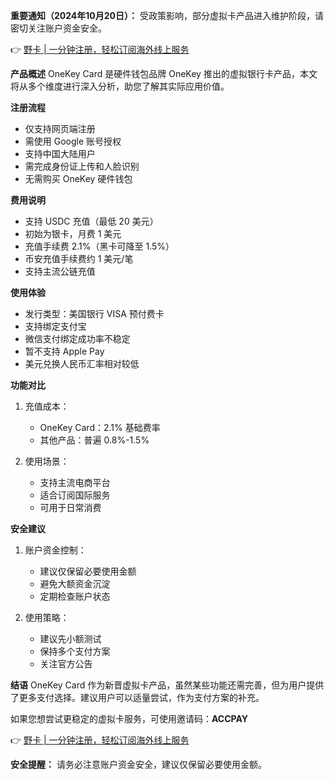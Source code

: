 **重要通知（2024年10月20日）：** 
受政策影响，部分虚拟卡产品进入维护阶段，请密切关注账户资金安全。

👉 [野卡 | 一分钟注册，轻松订阅海外线上服务](https://bit.ly/bewildcard)

**产品概述**
OneKey Card 是硬件钱包品牌 OneKey 推出的虚拟银行卡产品，本文将从多个维度进行深入分析，助您了解其实际应用价值。

**注册流程**
- 仅支持网页端注册
- 需使用 Google 账号授权
- 支持中国大陆用户
- 需完成身份证上传和人脸识别
- 无需购买 OneKey 硬件钱包

**费用说明**
- 支持 USDC 充值（最低 20 美元）
- 初始为银卡，月费 1 美元
- 充值手续费 2.1%（黑卡可降至 1.5%）
- 币安充值手续费约 1 美元/笔
- 支持主流公链充值

**使用体验**
- 发行类型：美国银行 VISA 预付费卡
- 支持绑定支付宝
- 微信支付绑定成功率不稳定
- 暂不支持 Apple Pay
- 美元兑换人民币汇率相对较低

**功能对比**
1. 充值成本：
   - OneKey Card：2.1% 基础费率
   - 其他产品：普遍 0.8%-1.5%

2. 使用场景：
   - 支持主流电商平台
   - 适合订阅国际服务
   - 可用于日常消费

**安全建议**
1. 账户资金控制：
   - 建议仅保留必要使用金额
   - 避免大额资金沉淀
   - 定期检查账户状态

2. 使用策略：
   - 建议先小额测试
   - 保持多个支付方案
   - 关注官方公告

**结语**
OneKey Card 作为新晋虚拟卡产品，虽然某些功能还需完善，但为用户提供了更多支付选择。建议用户可以适量尝试，作为支付方案的补充。

如果您想尝试更稳定的虚拟卡服务，可使用邀请码：**ACCPAY**

👉 [野卡 | 一分钟注册，轻松订阅海外线上服务](https://bit.ly/bewildcard)

**安全提醒：** 请务必注意账户资金安全，建议仅保留必要使用金额。
